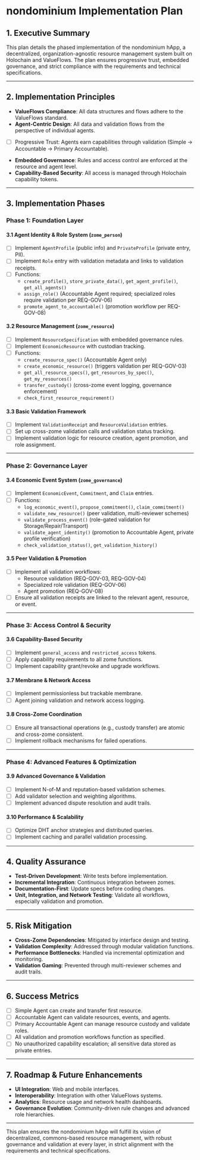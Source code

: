 # nondominium Implementation Plan

## 1. Executive Summary

This plan details the phased implementation of the nondominium hApp, a decentralized, organization-agnostic resource management system built on Holochain and ValueFlows. The plan ensures progressive trust, embedded governance, and strict compliance with the requirements and technical specifications.

---

## 2. Implementation Principles

- **ValueFlows Compliance**: All data structures and flows adhere to the ValueFlows standard.
- **Agent-Centric Design**: All data and validation flows from the perspective of individual agents.
- [ ] Progressive Trust: Agents earn capabilities through validation (Simple → Accountable → Primary Accountable).
- **Embedded Governance**: Rules and access control are enforced at the resource and agent level.
- **Capability-Based Security**: All access is managed through Holochain capability tokens.

---

## 3. Implementation Phases

### Phase 1: Foundation Layer

#### 3.1 Agent Identity & Role System (`zome_person`)
- [ ] Implement `AgentProfile` (public info) and `PrivateProfile` (private entry, PII).
- [ ] Implement `Role` entry with validation metadata and links to validation receipts.
- [ ] Functions:
  - `create_profile()`, `store_private_data()`, `get_agent_profile()`, `get_all_agents()`
  - `assign_role()` (Accountable Agent required; specialized roles require validation per REQ-GOV-06)
  - `promote_agent_to_accountable()` (promotion workflow per REQ-GOV-08)

#### 3.2 Resource Management (`zome_resource`)
- [ ] Implement `ResourceSpecification` with embedded governance rules.
- [ ] Implement `EconomicResource` with custodian tracking.
- [ ] Functions:
  - `create_resource_spec()` (Accountable Agent only)
  - `create_economic_resource()` (triggers validation per REQ-GOV-03)
  - `get_all_resource_specs()`, `get_resources_by_spec()`, `get_my_resources()`
  - `transfer_custody()` (cross-zome event logging, governance enforcement)
  - `check_first_resource_requirement()`

#### 3.3 Basic Validation Framework
- [ ] Implement `ValidationReceipt` and `ResourceValidation` entries.
- [ ] Set up cross-zome validation calls and validation status tracking.
- [ ] Implement validation logic for resource creation, agent promotion, and role assignment.

---

### Phase 2: Governance Layer

#### 3.4 Economic Event System (`zome_governance`)
- [ ] Implement `EconomicEvent`, `Commitment`, and `Claim` entries.
- [ ] Functions:
  - `log_economic_event()`, `propose_commitment()`, `claim_commitment()`
  - `validate_new_resource()` (peer validation, multi-reviewer schemes)
  - `validate_process_event()` (role-gated validation for Storage/Repair/Transport)
  - `validate_agent_identity()` (promotion to Accountable Agent, private profile verification)
  - `check_validation_status()`, `get_validation_history()`

#### 3.5 Peer Validation & Promotion
- [ ] Implement all validation workflows:
  - Resource validation (REQ-GOV-03, REQ-GOV-04)
  - Specialized role validation (REQ-GOV-06)
  - Agent promotion (REQ-GOV-08)
- [ ] Ensure all validation receipts are linked to the relevant agent, resource, or event.

---

### Phase 3: Access Control & Security

#### 3.6 Capability-Based Security
- [ ] Implement `general_access` and `restricted_access` tokens.
- [ ] Apply capability requirements to all zome functions.
- [ ] Implement capability grant/revoke and upgrade workflows.

#### 3.7 Membrane & Network Access
- [ ] Implement permissionless but trackable membrane.
- [ ] Agent joining validation and network access logging.

#### 3.8 Cross-Zome Coordination
- [ ] Ensure all transactional operations (e.g., custody transfer) are atomic and cross-zome consistent.
- [ ] Implement rollback mechanisms for failed operations.

---

### Phase 4: Advanced Features & Optimization

#### 3.9 Advanced Governance & Validation
- [ ] Implement N-of-M and reputation-based validation schemes.
- [ ] Add validator selection and weighting algorithms.
- [ ] Implement advanced dispute resolution and audit trails.

#### 3.10 Performance & Scalability
- [ ] Optimize DHT anchor strategies and distributed queries.
- [ ] Implement caching and parallel validation processing.

---

## 4. Quality Assurance

- **Test-Driven Development**: Write tests before implementation.
- **Incremental Integration**: Continuous integration between zomes.
- **Documentation-First**: Update specs before coding changes.
- **Unit, Integration, and Network Testing**: Validate all workflows, especially validation and promotion.

---

## 5. Risk Mitigation

- **Cross-Zome Dependencies**: Mitigated by interface design and testing.
- **Validation Complexity**: Addressed through modular validation functions.
- **Performance Bottlenecks**: Handled via incremental optimization and monitoring.
- **Validation Gaming**: Prevented through multi-reviewer schemes and audit trails.

---

## 6. Success Metrics

- [ ] Simple Agent can create and transfer first resource.
- [ ] Accountable Agent can validate resources, events, and agents.
- [ ] Primary Accountable Agent can manage resource custody and validate roles.
- [ ] All validation and promotion workflows function as specified.
- [ ] No unauthorized capability escalation; all sensitive data stored as private entries.

---

## 7. Roadmap & Future Enhancements

- **UI Integration**: Web and mobile interfaces.
- **Interoperability**: Integration with other ValueFlows systems.
- **Analytics**: Resource usage and network health dashboards.
- **Governance Evolution**: Community-driven rule changes and advanced role hierarchies.

---

This plan ensures the nondominium hApp will fulfill its vision of decentralized, commons-based resource management, with robust governance and validation at every layer, in strict alignment with the requirements and technical specifications. 